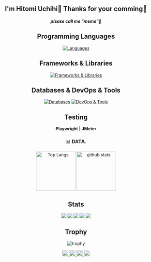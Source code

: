 
<div align="center">
  
## I'm Hitomi Uchihi🙌 Thanks for your comming🎉
##### please call me "meme"👀

## Programming Languages
[![Languages](https://skillicons.dev/icons?i=js,ts,py,ruby,html,css)](https://skillicons.dev)

## Frameworks & Libraries
[![Frameworks & Libraries](https://skillicons.dev/icons?i=react,nextjs,nodejs,express,prisma,rails,django,fastapi)](https://skillicons.dev)

## Databases & DevOps & Tools
[![Databases](https://skillicons.dev/icons?i=postgres,mysql,redis)](https://skillicons.dev)   [![DevOps & Tools](https://skillicons.dev/icons?i=docker,aws,github)](https://skillicons.dev)

## Testing
**Playwright** | **JMeter**

### 📊 DATA.

  <img alt="Top Langs" height="130px" src="https://github-readme-stats.vercel.app/api/top-langs/?username=hitomiuchihi&layout=compact&show_icons=true&theme=gruvbox" />
  <img alt="github stats" height="130px" src="https://github-readme-stats.vercel.app/api?username=hitomiuchihi&show_icons=true&theme=gruvbox" />

## Stats
![](http://github-profile-summary-cards.vercel.app/api/cards/profile-details?username=hitomiuchihi&theme=gruvbox)
![](http://github-profile-summary-cards.vercel.app/api/cards/repos-per-language?username=hitomiuchihi&theme=gruvbox)
![](http://github-profile-summary-cards.vercel.app/api/cards/most-commit-language?username=hitomiuchihi&theme=gruvbox)
![](http://github-profile-summary-cards.vercel.app/api/cards/stats?username=hitomiuchihi&theme=gruvbox)
![](http://github-profile-summary-cards.vercel.app/api/cards/productive-time?username=hitomiuchihi&theme=gruvbox&utcOffset=9)

## Trophy
![trophy](https://github-profile-trophy.vercel.app/?username=hitomiuchihi&theme=gruvbox)


<p align="center">
  <a href="https://github.com/hitomiuchihi">
    <img height="20" src="https://komarev.com/ghpvc/?username=hitomiuchihi&color=orange" />
  </a>
  <a href="https://github.com/hitomiuchihi">
    <img height="20" src="https://img.shields.io/github/followers/hitomiuchihi?label=Follow&logo=github&style=flat&color=orange&labelColor=7B3F00" />
  </a>
  <a href="http://qiita.com/pecobita">
    <img height="20" src="https://qiita-badge.apiapi.app/s/pecobita/posts.svg" />
  </a>
  <a href="http://qiita.com/pecobita">
    <img height="20" src="https://qiita-badge.apiapi.app/s/pecobita/contributions.svg" />
  </a>
</p>

</div>
